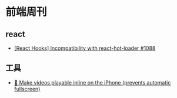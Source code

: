 # 前端周刊

## react

* [[React Hooks] Incompatibility with react-hot-loader #1088](https://github.com/gaearon/react-hot-loader/issues/1088)

## 工具

* [📱 Make videos playable inline on the iPhone (prevents automatic fullscreen)](https://github.com/fregante/iphone-inline-video)
